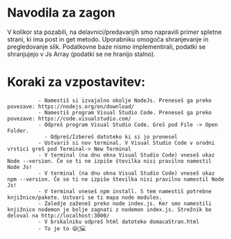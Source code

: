 # Navodila za zagon 

V kolikor sta pozabili, na delavnici/predavanjih smo napravili primer spletne strani, ki ima post in get metodo. Uporabniku omogoča shranjevanje in pregledovanje slik. Podatkovne baze nismo implementirali, podatki se shranjujejo v Js Array (podatki se ne hranijo stalno). 

 # Koraki za vzpostavitev:
              - Namestiš si izvajalno okolje NodeJs. Preneseš ga preko povezave: https://nodejs.org/en/download/
              - Namestiš program Visual Studio Code. Preneseš ga preko povezave: https://code.visualstudio.com/
              - Odpreš program Visual Studio Code. Greš pod File -> Open Folder.
                - Odpreš/Izbereš datoteko ki si jo prenesel
              - Ustvariš si nov terminal. V Visual Studio Code v orodni vrstici greš pod Terminal-> New Terminal 
              - V terminal (na dnu okna Visual Studio Code) vneseš ukaz Node --version. Če se ti ne izpiše številka nisi pravilno namestil Node Js!
              - V terminal (na dnu okna Visual Studio Code) vneseš ukaz npm --version. Če se ti ne izpiše številka nisi pravilno namestil Node Js!
              - V terminal vneseš npm install. S tem namestiš potrebne knjižnice/pakete. Ustvari se ti mapa node modules. 
              - Zaledje zaženeš preko node index.js. Ker smo namestili knjižnico nodemon je bolje zagnati z nodemon index.js. Strežnik bo deloval na http://localhost:3000/
              - V brskalniku odpreš html datoteko domacaStran.html
              - To je to 😄🤟💻
